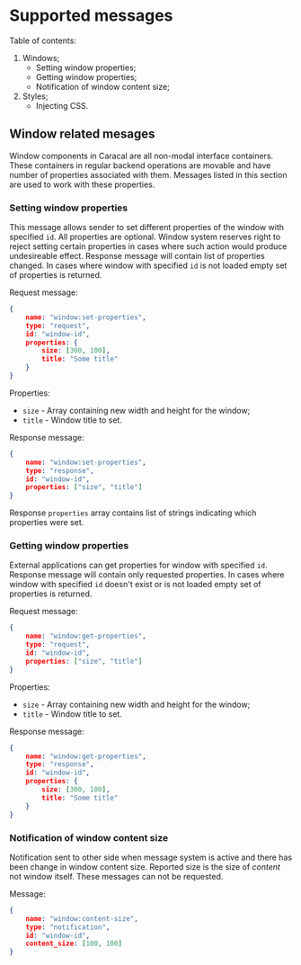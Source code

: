 # Supported messages

Table of contents:

1. Windows;
	- Setting window properties;
	- Getting window properties;
	- Notification of window content size;
2. Styles;
	- Injecting CSS.


## Window related mesages

Window components in Caracal are all non-modal interface containers. These containers in regular backend operations are movable and have number of properties associated with them. Messages listed in this section are used to work with these properties.


### Setting window properties

This message allows sender to set different properties of the window with specified `id`. All properties are optional. Window system reserves right to reject setting certain properties in cases where such action would produce undesireable effect. Response message will contain list of properties changed. In cases where window with specified `id` is not loaded empty set of properties is returned.

Request message:
```json
{
	name: "window:set-properties",
	type: "request",
	id: "window-id",
	properties: {
		size: [300, 100],
		title: "Some title"
	}
}
```

Properties:
- `size` - Array containing new width and height for the window;
- `title` - Window title to set.

Response message:
```json
{
	name: "window:set-properties",
	type: "response",
	id: "window-id",
	properties: ["size", "title"]
}
```

Response `properties` array contains list of strings indicating which properties were set.


### Getting window properties

External applications can get properties for window with specified `id`. Response message will contain only requested properties. In cases where window with specified `id` doesn't exist or is not loaded empty set of properties is returned.

Request message:
```json
{
	name: "window:get-properties",
	type: "request",
	id: "window-id",
	properties: ["size", "title"]
}
```

Properties:
- `size` - Array containing new width and height for the window;
- `title` - Window title to set.

Response message:
```json
{
	name: "window:get-properties",
	type: "response",
	id: "window-id",
	properties: {
		size: [300, 100],
		title: "Some title"
	}
}
```


### Notification of window content size

Notification sent to other side when message system is active and there has been change in window content size. Reported size is the size of _content_ not window itself. These messages can not be requested.

Message:
```json
{
	name: "window:content-size",
	type: "notification",
	id: "window-id",
	content_size: [100, 100]
}
```
